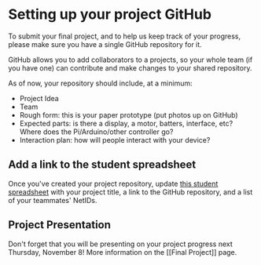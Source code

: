 # Setting up your project GitHub

To submit your final project, and to help us keep track of your progress, please make sure you have a single GitHub repository for it. 

GitHub allows you to add collaborators to a projects, so your whole team (if you have one) can contribute and make changes to your shared repository.

As of now, your repository should include, at a minimum:

- Project Idea
- Team
- Rough form: this is your paper prototype (put photos up on GitHub)
- Expected parts: is there a display, a motor, batters, interface, etc? Where does the Pi/Arduino/other controller go?
- Interaction plan: how will people interact with your device?

## Add a link to the student spreadsheet

Once you've created your project repository, update [this student spreadsheet](https://docs.google.com/spreadsheets/d/1jj1k6TqVeYlY_HoPcCLTnNt2-maIJkDGyz53OstApOA/edit) with your project title, a link to the GitHub repository, and a list of your teammates' NetIDs.

## Project Presentation

Don't forget that you will be presenting on your project progress next Thursday, November 8! More information on the [[Final Project]] page.